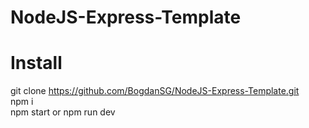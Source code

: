 # NodeJS-Express-Template

# Install

git clone https://github.com/BogdanSG/NodeJS-Express-Template.git  
npm i  
npm start or npm run dev   
